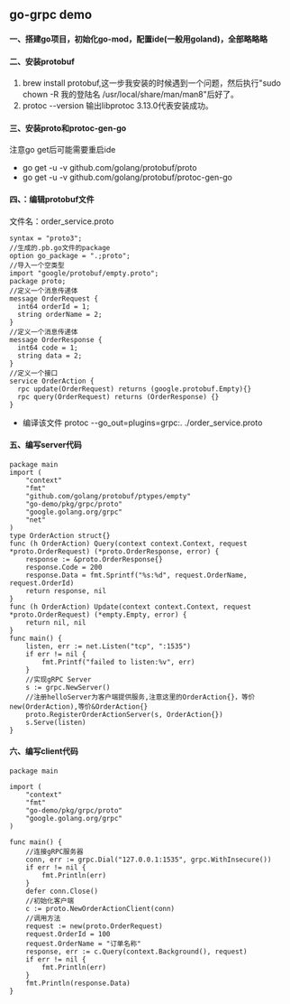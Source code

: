 ## go-grpc demo

#### 一、搭建go项目，初始化go-mod，配置ide(一般用goland)，全部略略略

#### 二、安装protobuf
1. brew install protobuf,这一步我安装的时候遇到一个问题，然后执行"sudo chown -R 我的登陆名 /usr/local/share/man/man8"后好了。
2. protoc --version  输出libprotoc 3.13.0代表安装成功。

#### 三、安装proto和protoc-gen-go

注意go get后可能需要重启ide

* go get -u -v github.com/golang/protobuf/proto
* go get -u -v github.com/golang/protobuf/protoc-gen-go

#### 四、：编辑protobuf文件

文件名：order_service.proto
```
syntax = "proto3";
//生成的.pb.go文件的package
option go_package = ".;proto";
//导入一个空类型
import "google/protobuf/empty.proto";
package proto;
//定义一个消息传递体
message OrderRequest {
  int64 orderId = 1;
  string orderName = 2;
}
//定义一个消息传递体
message OrderResponse {
  int64 code = 1;
  string data = 2;
}
//定义一个接口
service OrderAction {
  rpc update(OrderRequest) returns (google.protobuf.Empty){}
  rpc query(OrderRequest) returns (OrderResponse) {}
}
```

* 编译该文件 protoc --go_out=plugins=grpc:. ./order_service.proto

#### 五、编写server代码

```golang
package main
import (
	"context"
	"fmt"
	"github.com/golang/protobuf/ptypes/empty"
	"go-demo/pkg/grpc/proto"
	"google.golang.org/grpc"
	"net"
)
type OrderAction struct{}
func (h OrderAction) Query(context context.Context, request *proto.OrderRequest) (*proto.OrderResponse, error) {
	response := &proto.OrderResponse{}
	response.Code = 200
	response.Data = fmt.Sprintf("%s:%d", request.OrderName, request.OrderId)
	return response, nil
}
func (h OrderAction) Update(context context.Context, request *proto.OrderRequest) (*empty.Empty, error) {
	return nil, nil
}
func main() {
	listen, err := net.Listen("tcp", ":1535")
	if err != nil {
		fmt.Printf("failed to listen:%v", err)
	}
	//实现gRPC Server
	s := grpc.NewServer()
	//注册helloServer为客户端提供服务,注意这里的OrderAction{}，等价new(OrderAction),等价&OrderAction{}
	proto.RegisterOrderActionServer(s, OrderAction{})
	s.Serve(listen)
}

```

#### 六、编写client代码
```golang
package main

import (
	"context"
	"fmt"
	"go-demo/pkg/grpc/proto"
	"google.golang.org/grpc"
)

func main() {
	//连接gRPC服务器
	conn, err := grpc.Dial("127.0.0.1:1535", grpc.WithInsecure())
	if err != nil {
		fmt.Println(err)
	}
	defer conn.Close()
	//初始化客户端
	c := proto.NewOrderActionClient(conn)
	//调用方法
	request := new(proto.OrderRequest)
	request.OrderId = 100
	request.OrderName = "订单名称"
	response, err := c.Query(context.Background(), request)
	if err != nil {
		fmt.Println(err)
	}
	fmt.Println(response.Data)
}

```
